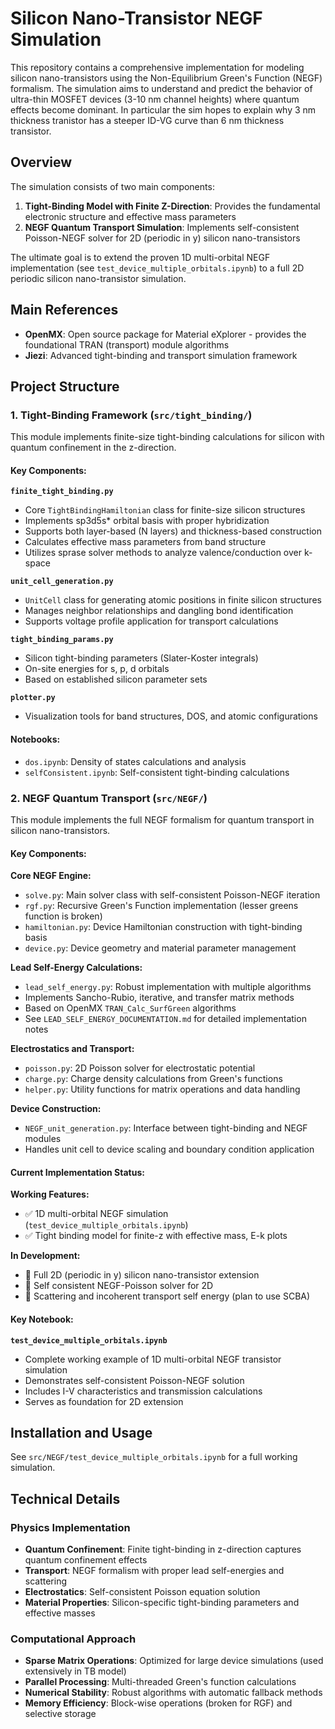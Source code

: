 # Silicon Nano-Transistor NEGF Simulation

This repository contains a comprehensive implementation for modeling silicon nano-transistors using the Non-Equilibrium Green's Function (NEGF) formalism. The simulation aims to understand and predict the behavior of ultra-thin MOSFET devices (3-10 nm channel heights) where quantum effects become dominant. In particular the sim hopes to explain why 3 nm thickness tranistor has a steeper ID-VG curve than 6 nm thickness transistor. 

## Overview

The simulation consists of two main components:
1. **Tight-Binding Model with Finite Z-Direction**: Provides the fundamental electronic structure and effective mass parameters
2. **NEGF Quantum Transport Simulation**: Implements self-consistent Poisson-NEGF solver for 2D (periodic in y) silicon nano-transistors

The ultimate goal is to extend the proven 1D multi-orbital NEGF implementation (see `test_device_multiple_orbitals.ipynb`) to a full 2D periodic silicon nano-transistor simulation.

## Main References

- **OpenMX**: Open source package for Material eXplorer - provides the foundational TRAN (transport) module algorithms
- **Jiezi**: Advanced tight-binding and transport simulation framework

## Project Structure

### 1. Tight-Binding Framework (`src/tight_binding/`)

This module implements finite-size tight-binding calculations for silicon with quantum confinement in the z-direction.

#### Key Components:

**`finite_tight_binding.py`**
- Core `TightBindingHamiltonian` class for finite-size silicon structures
- Implements sp3d5s* orbital basis with proper hybridization
- Supports both layer-based (N layers) and thickness-based construction
- Calculates effective mass parameters from band structure
- Utilizes sprase solver methods to analyze valence/conduction over k-space

**`unit_cell_generation.py`**
- `UnitCell` class for generating atomic positions in finite silicon structures  
- Manages neighbor relationships and dangling bond identification
- Supports voltage profile application for transport calculations

**`tight_binding_params.py`**
- Silicon tight-binding parameters (Slater-Koster integrals)
- On-site energies for s, p, d orbitals
- Based on established silicon parameter sets

**`plotter.py`**
- Visualization tools for band structures, DOS, and atomic configurations

#### Notebooks:
- `dos.ipynb`: Density of states calculations and analysis
- `selfConsistent.ipynb`: Self-consistent tight-binding calculations

### 2. NEGF Quantum Transport (`src/NEGF/`)

This module implements the full NEGF formalism for quantum transport in silicon nano-transistors.

#### Key Components:

**Core NEGF Engine:**
- `solve.py`: Main solver class with self-consistent Poisson-NEGF iteration
- `rgf.py`: Recursive Green's Function implementation (lesser greens function is broken)
- `hamiltonian.py`: Device Hamiltonian construction with tight-binding basis
- `device.py`: Device geometry and material parameter management

**Lead Self-Energy Calculations:**
- `lead_self_energy.py`: Robust implementation with multiple algorithms
- Implements Sancho-Rubio, iterative, and transfer matrix methods
- Based on OpenMX `TRAN_Calc_SurfGreen` algorithms
- See `LEAD_SELF_ENERGY_DOCUMENTATION.md` for detailed implementation notes

**Electrostatics and Transport:**
- `poisson.py`: 2D Poisson solver for electrostatic potential
- `charge.py`: Charge density calculations from Green's functions
- `helper.py`: Utility functions for matrix operations and data handling

**Device Construction:**
- `NEGF_unit_generation.py`: Interface between tight-binding and NEGF modules
- Handles unit cell to device scaling and boundary condition application

#### Current Implementation Status:

**Working Features:**
- ✅ 1D multi-orbital NEGF simulation (`test_device_multiple_orbitals.ipynb`)
- ✅ Tight binding model for finite-z with effective mass, E-k plots 

**In Development:**
- 🔄 Full 2D (periodic in y) silicon nano-transistor extension
- 🔄 Self consistent NEGF-Poisson solver for 2D
- 🔄 Scattering and incoherent transport self energy (plan to use SCBA)

#### Key Notebook:
**`test_device_multiple_orbitals.ipynb`**
- Complete working example of 1D multi-orbital NEGF transistor simulation
- Demonstrates self-consistent Poisson-NEGF solution
- Includes I-V characteristics and transmission calculations
- Serves as foundation for 2D extension

## Installation and Usage

See `src/NEGF/test_device_multiple_orbitals.ipynb` for a full working simulation.

## Technical Details

### Physics Implementation
- **Quantum Confinement**: Finite tight-binding in z-direction captures quantum confinement effects
- **Transport**: NEGF formalism with proper lead self-energies and scattering
- **Electrostatics**: Self-consistent Poisson equation solution
- **Material Properties**: Silicon-specific tight-binding parameters and effective masses

### Computational Approach
- **Sparse Matrix Operations**: Optimized for large device simulations (used extensively in TB model)
- **Parallel Processing**: Multi-threaded Green's function calculations
- **Numerical Stability**: Robust algorithms with automatic fallback methods
- **Memory Efficiency**: Block-wise operations (broken for RGF) and selective storage


